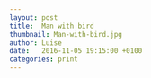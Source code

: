 ```yaml
---
layout: post
title:  Man with bird
thumbnail: Man-with-bird.jpg
author: Luise
date:   2016-11-05 19:15:00 +0100
categories: print
---
```

